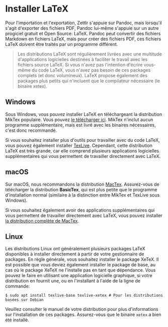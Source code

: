 # Installer LaTeX

Pour l'importation et l'exportation, Zettlr s'appuie sur Pandoc, mais lorsqu'il s'agit d'exporter des fichiers PDF, Pandoc lui-même s'appuie sur un autre progiciel gratuit et Open Source: LaTeX. Pandoc peut convertir des fichiers Markdown en fichiers LaTeX, mais pour créer des fichiers PDF, ces fichiers LaTeX doivent être traités par un programme différent.

> Les distributions LaTeX sont régulièrement livrées avec une multitude d'applications logicielles destinées à faciliter le travail avec les fichiers source LaTeX. Si vous n'avez pas l'intention d'écrire vous-même du code LaTeX, vous n'avez pas besoin de ces packages complets (et donc volumineux). LaTeX propose également des packages plus petits qui n'incluent que le compilateur nécessaire (le binaire xetex).

## Windows

Sous Windows, vous pouvez installer LaTeX en téléchargeant la distribution MikTex populaire. Vous pouvez [le télécharger ici](https://miktex.org/download). MikTex n'inclut aucun programme supplémentaire, mais est livré avec les binaires nécessaires, c'est donc recommandé.

Si vous souhaitez installer plus d'outils pour travailler avec du code LaTeX, vous pouvez également installer [TexLive](https://www.tug.org/texlive/). Cependant, cette distribution LaTeX est très grande, car elle comprend plusieurs applications logicielles supplémentaires qui vous permettent de travailler directement avec LaTeX.

## macOS

Sur macOS, nous recommandons la distribution [MacTex](https://www.tug.org/mactex/morepackages.html). Assurez-vous de télécharger la distribution **BasicTex**, qui est plus petite que le programme d'installation normal (similaire à la distinction entre MikTex et TexLive sous Windows).

Si vous souhaitez également avoir des applications supplémentaires qui vous permettent de travailler directement avec LaTeX, vous pouvez installer [la distribution complète de MacTex](https://www.tug.org/mactex/mactex-download.html).

## Linux

Les distributions Linux ont généralement plusieurs packages LaTeX disponibles à installer directement à partir de votre gestionnaire de packages. En règle générale, vous souhaitez installer le package XeTeX. Il est possible que vous deviez également installer le package de base, au cas où le package XeTeX ne l'installe pas en tant que dépendance. Vous pouvez le faire en utilisant une application logicielle graphique, si votre distribution en fournit une, ou en l'installant à l'aide de la ligne de commande:

```shell
$ sudo apt install texlive-base texlive-xetex # Pour les distributions basées sur Debian
```

Veuillez consulter le manuel de votre distribution pour plus d'informations sur l'installation de ces packages. Assurez-vous que le binaire `xetex` a bien été installé.
